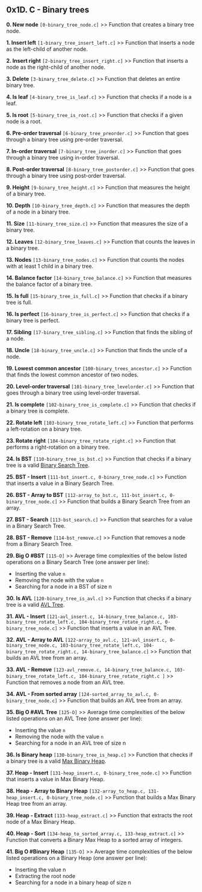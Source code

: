 ## 0x1D. C - Binary trees

**0. New node** `[0-binary_tree_node.c]` >> Function that creates a binary tree node.

**1. Insert left** `[1-binary_tree_insert_left.c]` >> Function that inserts a node as the left-child of another node.

**2. Insert right** `[2-binary_tree_insert_right.c]` >> Function that inserts a node as the right-child of another node.

**3. Delete** `[3-binary_tree_delete.c]` >> Function that deletes an entire binary tree.

**4. Is leaf** `[4-binary_tree_is_leaf.c]` >> Function that checks if a node is a leaf.

**5. Is root** `[5-binary_tree_is_root.c]` >> Function that checks if a given node is a root.

**6. Pre-order traversal** `[6-binary_tree_preorder.c]` >> Function that goes through a binary tree using pre-order traversal.

**7. In-order traversal** `[7-binary_tree_inorder.c]` >> Function that goes through a binary tree using in-order traversal.

**8. Post-order traversal** `[8-binary_tree_postorder.c]` >> Function that goes through a binary tree using post-order traversal.

**9. Height** `[9-binary_tree_height.c]` >> Function that measures the height of a binary tree.

**10. Depth** `[10-binary_tree_depth.c]` >> Function that measures the depth of a node in a binary tree.

**11. Size** `[11-binary_tree_size.c]` >> Function that measures the size of a binary tree.

**12. Leaves** `[12-binary_tree_leaves.c]` >> Function that counts the leaves in a binary tree.

**13. Nodes** `[13-binary_tree_nodes.c]` >> Function that counts the nodes with at least 1 child in a binary tree.

**14. Balance factor** `[14-binary_tree_balance.c]` >> Function that measures the balance factor of a binary tree.

**15. Is full** `[15-binary_tree_is_full.c]` >> Function that checks if a binary tree is full.

**16. Is perfect** `[16-binary_tree_is_perfect.c]` >> Function that checks if a binary tree is perfect.

**17. Sibling** `[17-binary_tree_sibling.c]` >> Function that finds the sibling of a node.

**18. Uncle** `[18-binary_tree_uncle.c]` >> Function that finds the uncle of a node.

**19. Lowest common ancestor** `[100-binary_trees_ancestor.c]` >> Function that finds the lowest common ancestor of two nodes.

**20. Level-order traversal** `[101-binary_tree_levelorder.c]` >> Function that goes through a binary tree using level-order traversal.

**21. Is complete** `[102-binary_tree_is_complete.c]` >> Function that checks if a binary tree is complete.

**22. Rotate left** `[103-binary_tree_rotate_left.c]` >> Function that performs a left-rotation on a binary tree.

**23. Rotate right** `[104-binary_tree_rotate_right.c]` >> Function that performs a right-rotation on a binary tree.

**24. Is BST** `[110-binary_tree_is_bst.c]` >> Function that checks if a binary tree is a valid [Binary Search Tree](https://en.wikipedia.org/wiki/Binary_search_tree).

**25. BST - Insert** `[111-bst_insert.c, 0-binary_tree_node.c]` >> Function that inserts a value in a Binary Search Tree.

**26. BST - Array to BST** `[112-array_to_bst.c, 111-bst_insert.c, 0-binary_tree_node.c]` >> Function that builds a Binary Search Tree from an array.

**27. BST - Search** `[113-bst_search.c]` >> Function that searches for a value in a Binary Search Tree.

**28. BST - Remove** `[114-bst_remove.c]` >> Function that removes a node from a Binary Search Tree.

**29. Big O #BST** `[115-O]` >> Average time complexities of the below listed operations on a Binary Search Tree (one answer per line):

- Inserting the value `n`
- Removing the node with the value `n`
- Searching for a node in a BST of size n

**30. Is AVL** `[120-binary_tree_is_avl.c]` >> Function that checks if a binary tree is a valid [AVL Tree](https://en.wikipedia.org/wiki/AVL_tree).

**31. AVL - Insert** `[121-avl_insert.c, 14-binary_tree_balance.c, 103-binary_tree_rotate_left.c, 104-binary_tree_rotate_right.c, 0-binary_tree_node.c]` >> Function that inserts a value in an AVL Tree.

**32. AVL - Array to AVL** `[122-array_to_avl.c, 121-avl_insert.c, 0-binary_tree_node.c, 103-binary_tree_rotate_left.c, 104-binary_tree_rotate_right.c, 14-binary_tree_balance.c]` >> Function that builds an AVL tree from an array.

**33. AVL - Remove** `[123-avl_remove.c, 14-binary_tree_balance.c, 103-binary_tree_rotate_left.c, 104-binary_tree_rotate_right.c
]` >> Function that removes a node from an AVL tree.

**34. AVL - From sorted array** `[124-sorted_array_to_avl.c, 0-binary_tree_node.c]` >> Function that builds an AVL tree from an array.

**35. Big O #AVL Tree** `[125-O]` >> Average time complexities of the below listed operations on an AVL Tree (one answer per line):

- Inserting the value `n`
- Removing the node with the value `n`
- Searching for a node in an AVL tree of size n

**36. Is Binary heap** `[130-binary_tree_is_heap.c]` >> Function that checks if a binary tree is a valid [Max Binary Heap](https://en.wikipedia.org/wiki/Binary_heap).

**37. Heap - Insert** `[131-heap_insert.c, 0-binary_tree_node.c]` >> Function that inserts a value in Max Binary Heap.

**38. Heap - Array to Binary Heap** `[132-array_to_heap.c, 131-heap_insert.c, 0-binary_tree_node.c]` >> Function that builds a Max Binary Heap tree from an array.

**39. Heap - Extract** `[133-heap_extract.c]` >> Function that extracts the root node of a Max Binary Heap.

**40. Heap - Sort** `[134-heap_to_sorted_array.c, 133-heap_extract.c]` >> Function that converts a Binary Max Heap to a sorted array of integers.

**41. Big O #Binary Heap** `[135-O]` >> Average time complexities of the below listed operations on a Binary Heap (one answer per line):

- Inserting the value n
- Extracting the root node
- Searching for a node in a binary heap of size n
